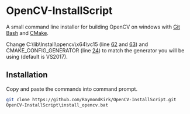 # OpenCV-InstallScript

A small command line installer for building OpenCV on windows with [Git Bash](https://git-scm.com/) and [CMake](https://github.com/Kitware/CMake). 

Change C:\lib\Install\opencv\x64\vc15 (line [62](https://github.com/RaymondKirk/OpenCV-InstallScript/blob/master/install_opencv.bat#L62) and [63](https://github.com/RaymondKirk/OpenCV-InstallScript/blob/master/install_opencv.bat#L63)) and CMAKE_CONFIG_GENERATOR (line [24](https://github.com/RaymondKirk/OpenCV-InstallScript/blob/master/install_opencv.bat#L24)) to match the generator you will be using (default is VS2017).

## Installation
Copy and paste the commands into command prompt.
```bash
git clone https://github.com/RaymondKirk/OpenCV-InstallScript.git
OpenCV-InstallScript\install_opencv.bat
```